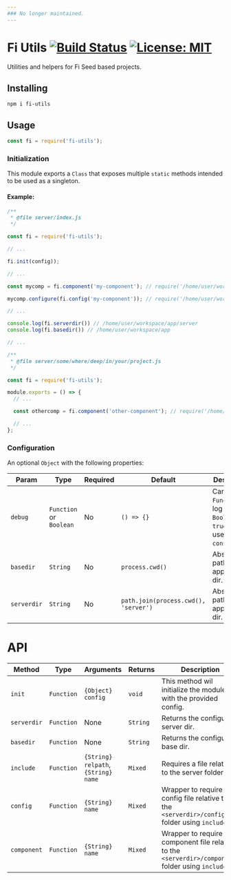 ```yaml
---
### No longer maintained.
---
```


# Fi Utils [![Build Status](https://travis-ci.org/dotstudio-io/fi-utils.svg?branch=master)](https://travis-ci.org/dotstudio-io/fi-utils) [![License: MIT](https://img.shields.io/badge/License-MIT-yellow.svg)](https://opensource.org/licenses/MIT)

Utilities and helpers for Fi Seed based projects.

## Installing

```
npm i fi-utils
```

## Usage

```js
const fi = require('fi-utils');
```

### Initialization

This module exports a `Class` that exposes multiple `static` methods intended to be used as a singleton.

#### Example:

```js
/**
 * @file server/index.js
 */

const fi = require('fi-utils');

// ...

fi.init(config));

// ...

const mycomp = fi.component('my-component'); // require('/home/user/workspace/app/server/components/my-component.js')

mycomp.configure(fi.config('my-component')); // require('/home/user/workspace/app/server/configs/my-component.js')

// ...

console.log(fi.serverdir()) // /home/user/workspace/app/server
console.log(fi.basedir()) // /home/user/workspace/app

// ...
```

```js
/**
 * @file server/some/where/deep/in/your/project.js
 */

const fi = require('fi-utils');

module.exports = () => {
  // ...

  const othercomp = fi.component('other-component'); // require('/home/user/workspace/app/server/components/other-component.js')

  // ...
};
```

### Configuration

An optional `Object` with the following properties:

| Param       | Type                    | Required | Default                              | Description                                                                          |
| ----------- | ----------------------- | -------- | ------------------------------------ | ------------------------------------------------------------------------------------ |
| `debug`     | `Function` or `Boolean` | No       | `() => {}`                           | Can be a `Function` to log with or a `Boolean`. If `true` it will use `console.log`. |
| `basedir`   | `String`                | No       | `process.cwd()`                      | Absolute path to the app's base dir.                                                 |
| `serverdir` | `String`                | No       | `path.join(process.cwd(), 'server')` | Absolute path to the app's server dir.                                               |

# API

| Method      | Type       | Arguments                           | Returns  | Description                                                                                          |
| ----------- | ---------- | ----------------------------------- | -------- | ---------------------------------------------------------------------------------------------------- |
| `init`      | `Function` | `{Object} config`                   | `void`   | This method wil initialize the module with the provided config.                                      |
| `serverdir` | `Function` | None                                | `String` | Returns the configured server dir.                                                                   |
| `basedir`   | `Function` | None                                | `String` | Returns the configured base dir.                                                                     |
| `include`   | `Function` | `{String} relpath`, `{String} name` | `Mixed`  | Requires a file relative to the server folder.                                                       |
| `config`    | `Function` | `{String} name`                     | `Mixed`  | Wrapper to require a config file relative to the `<serverdir>/configs` folder using `include`.       |
| `component` | `Function` | `{String} name`                     | `Mixed`  | Wrapper to require a component file relative to the `<serverdir>/components` folder using `include`. |
